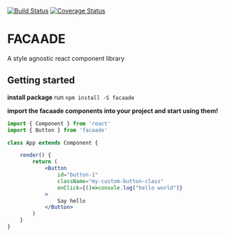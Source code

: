 [![Build Status](https://travis-ci.org/Legantium/facaade.svg?branch=master)](https://travis-ci.org/Legantium/facaade)
[![Coverage Status](https://coveralls.io/repos/github/Legantium/facaade/badge.svg?branch=master)](https://coveralls.io/github/Legantium/facaade?branch=master)

# FACAADE #
A style agnostic react component library

## Getting started ##

__install package__
run ``npm install -S facaade``

__import the facaade components into your project and start using them!__
```jsx
import { Component } from 'react'
import { Button } from 'facaade'

class App extends Component {

    render() {
        return (
            <Button
                id="button-1"
                className="my-custom-button-class"
                onClick={()=>console.log("hello world")}
            >
                Say hello
            </Button>
        )
    }
}
```